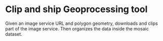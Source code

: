 Clip and ship Geoprocessing tool
================================

Given an image service URL and polygon geometry, downloads and clips part of the image service. Then organizes the data inside the mosaic dataset.